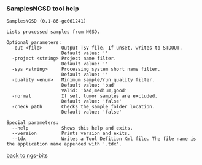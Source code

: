 ### SamplesNGSD tool help
	SamplesNGSD (0.1-86-gc061241)
	
	Lists processed samples from NGSD.
	
	Optional parameters:
	  -out <file>       Output TSV file. If unset, writes to STDOUT.
	                    Default value: ''
	  -project <string> Project name filter.
	                    Default value: ''
	  -sys <string>     Processing system short name filter.
	                    Default value: ''
	  -quality <enum>   Minimum sample/run quality filter.
	                    Default value: 'bad'
	                    Valid: 'bad,medium,good'
	  -normal           If set, tumor samples are excluded.
	                    Default value: 'false'
	  -check_path       Checks the sample folder location.
	                    Default value: 'false'
	
	Special parameters:
	  --help            Shows this help and exits.
	  --version         Prints version and exits.
	  --tdx             Writes a Tool Defition Xml file. The file name is the application name appended with '.tdx'.
	
[back to ngs-bits](https://github.com/marc-sturm/ngs-bits)